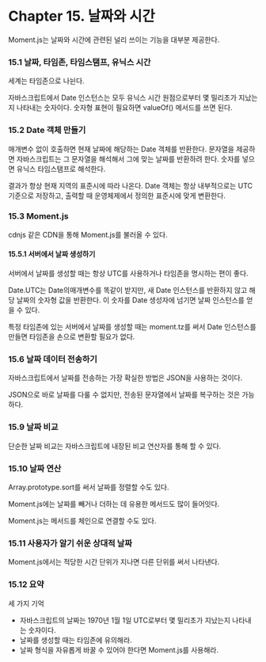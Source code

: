 # Chapter 15. 날짜와 시간

Moment.js는 날짜와 시간에 관련된 널리 쓰이는 기능을 대부분 제공한다.

### 15.1 날짜, 타임존, 타임스탬프, 유닉스 시간

세계는 타임존으로 나뉜다.

자바스크립트에서 Date 인스턴스는 모두 유닉스 시간 원점으로부터 몇 밀리초가 지났는지 나타내는 숫자이다.
숫자형 표현이 필요하면 valueOf() 메서드를 쓰면 된다.

### 15.2 Date 객체 만들기

매개변수 없이 호출하면 현재 날짜에 해당하는 Date 객체를 반환한다.
문자열을 제공하면 자바스크립트는 그 문자열을 해석해서 그에 맞는 날짜를 반환하려 한다.
숫자를 넣으면 유닉스 타임스탬프로 해석한다.

결과가 항상 현재 지역의 표준시에 따라 나온다.
Date 객체는 항상 내부적으로는 UTC 기준으로 저장하고, 출력할 때 운영체제에서 정의한 표준시에 맞게 변환한다.

### 15.3 Moment.js

cdnjs 같은 CDN을 통해 Moment.js를 불러올 수 있다.

#### 15.5.1 서버에서 날짜 생성하기

서버에서 날짜를 생성할 때는 항상 UTC를 사용하거나 타임존을 명시하는 편이 좋다.

Date.UTC는 Date의매개변수를 똑같이 받지만, 새 Date 인스턴스를 반환하지 않고 해당 날짜의 숫자형 값을 반환한다.
이 숫자를 Date 생성자에 넘기면 날짜 인스턴스를 얻을 수 있다.

특정 타임존에 있는 서버에서 날짜를 생성할 때는 moment.tz를 써서 Date 인스턴스를 만들면 타임존을 손으로 변환할 필요가 없다.

### 15.6 날짜 데이터 전송하기

자바스크립트에서 날짜를 전송하는 가장 확실한 방법은 JSON을 사용하는 것이다.

JSON으로 바로 날짜를 다룰 수 없지만, 전송된 문자열에서 날짜를 복구하는 것은 가능하다.

### 15.9 날짜 비교

단순한 날짜 비교는 자바스크립트에 내장된 비교 연산자를 통해 할 수 있다.

### 15.10 날짜 연산

Array.prototype.sort를 써서 날짜를 정렬할 수도 있다.

Moment.js에는 날짜를 빼거나 더하는 데 유용한 메서드도 많이 들어잇다.

Moment.js는 메서드를 체인으로 연결할 수도 있다.

### 15.11 사용자가 알기 쉬운 상대적 날짜

Moment.js에서는 적당한 시간 단위가 지나면 다른 단위를 써서 나타낸다.

### 15.12 요약

세 가지 기억

- 자바스크립트의 날짜는 1970년 1월 1일 UTC로부터 몇 밀리초가 지났는지 나타내는 숫자이다.
- 날짜를 생성할 때는 타임존에 유의해라.
- 날짜 형식을 자유롭게 바꿀 수 있어야 한다면 Moment.js를 사용해라.
